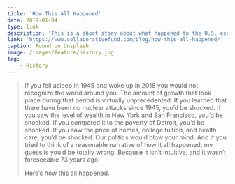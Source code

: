 ```yaml
---
title: 'How This All Happened'
date: 2019-01-04
type: link
description: 'This is a short story about what happened to the U.S. economy since the end of World War II.'
link: 'https://www.collaborativefund.com/blog/how-this-all-happened/'
caption: Found on Unsplash
image: /images/feature/history.jpg
tag:
    - History
---
```

> If you fell asleep in 1945 and woke up in 2018 you would not recognize the world around you. The amount of growth that took place during that period is virtually unprecedented. If you learned that there have been no nuclear attacks since 1945, you’d be shocked. If you saw the level of wealth in New York and San Francisco, you’d be shocked. If you compared it to the poverty of Detroit, you’d be shocked. If you saw the price of homes, college tuition, and health care, you’d be shocked. Our politics would blow your mind. And if you tried to think of a reasonable narrative of how it all happened, my guess is you’d be totally wrong. Because it isn’t intuitive, and it wasn’t foreseeable 73 years ago.
> 
> Here’s how this all happened.